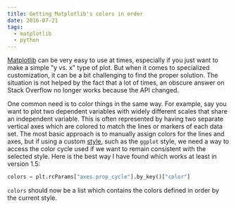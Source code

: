 ```yaml
---
title: Getting Matplotlib's colors in order
date: 2016-07-21
tags:
  - matplotlib
  - python
---
```


[Matplotlib][] can be very easy to use at times, especially if you
just want to make a simple "y vs. x" type of plot. But when it comes
to specialized customization, it can be a bit challenging to find the
proper solution. The situation is not helped by the fact that a lot of
times, an obscure answer on Stack Overflow no longer works because the
API changed.

One common need is to color things in the same way. For example, say
you want to plot two dependent variables with widely different scales
that share an independent variable. This is often represented by
having two separate vertical axes which are colored to match the lines
or markers of each data set. The most basic approach is to manually
assign colors for the lines and axes, but if using a custom [style][],
such as the `ggplot` style, we need a way to access the color cycle
used if we want to remain consistent with the selected style. Here is
the best way I have found which works at least in version 1.5:

```python
colors = plt.rcParams["axes.prop_cycle"].by_key()["color"]
```

`colors` should now be a list which contains the colors defined in
order by the current style.

[Matplotlib]: http://matplotlib.org/
[style]: http://matplotlib.org/users/style_sheets.html
